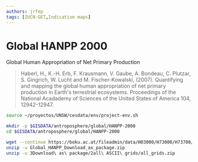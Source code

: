 ```yaml
---
authors: jrfep
tags: [IUCN-GET,Indicative maps]
---
```


# Global HANPP 2000

Global Human Appropriation of Net Primary Production

> Haberl, H., K.-H. Erb, F. Krausmann, V. Gaube, A. Bondeau, C. Plutzar, S. Gingrich, W. Lucht and M. Fischer-Kowalski, (2007). Quantifying and mapping the global human appropriation of net primary production in Earth's terrestrial ecosystems. Proceedings of the National Acadademy of Sciences of the United States of America 104, 12942-12947.

```sh
source ~/proyectos/UNSW/cesdata/env/project-env.sh

mkdir -p $GISDATA/antroposphere/global/HANPP-2000
cd $GISDATA/antroposphere/global/HANPP-2000

wget --continue https://boku.ac.at/fileadmin/data/H03000/H73000/H73700/Data_Download/Data/Global_HANPP_Download_as_package.zip
unzip -u Global_HANPP_Download_as_package.zip
unzip -u 3Download\ as\ package/2all\ ASCII\ grids/all_grids.zip

```
